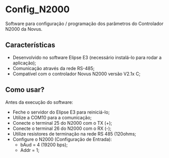 # Config_N2000

Software para configuração / programação dos parâmetros do Controlador N2000 da Novus.

## Características

- Desenvolvido no software Elipse E3 (necessário instalá-lo para rodar a aplicação);
- Comunicação através da rede RS-485;
- Compatível com o controlador Novus N2000 versão V2.1x C;

## Como usar?

Antes da execução do software:
- Feche o servidor do Elipse E3 para reiniciá-lo;
- Utilize a COM10 para a comunicação;
- Conecte o terminal 25 do N2000 com o TX (+);
- Conecte o terminal 26 do N2000 com o RX (-);
- Utilize resistores de terminação na rede RS 485 (120ohms;
- Configure o N2000 (Configuração de Entrada):
  - bAud = 4 (19200 bps);
  - Addr = 1;
